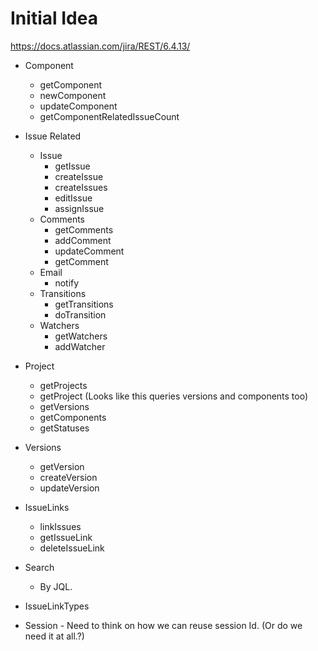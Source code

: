# Initial Idea 
https://docs.atlassian.com/jira/REST/6.4.13/

* Component
  * getComponent
  * newComponent
  * updateComponent
  * getComponentRelatedIssueCount
* Issue Related
  * Issue
    * getIssue
    * createIssue
    * createIssues
    * editIssue
    * assignIssue
  * Comments
    * getComments
    * addComment
    * updateComment
    * getComment
  * Email
    * notify
  * Transitions
    * getTransitions
    * doTransition
  * Watchers
    * getWatchers
    * addWatcher
* Project 
  * getProjects
  * getProject (Looks like this queries versions and components too)
  * getVersions
  * getComponents
  * getStatuses
* Versions
  * getVersion
  * createVersion
  * updateVersion
  
* IssueLinks
  * linkIssues
  * getIssueLink
  * deleteIssueLink
* Search
  * By JQL.
* IssueLinkTypes
* Session - Need to think on how we can reuse session Id. (Or do we need it at all.?)
